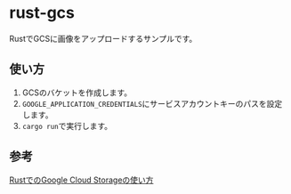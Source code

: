 # rust-gcs

RustでGCSに画像をアップロードするサンプルです。

## 使い方

1. GCSのバケットを作成します。
2. `GOOGLE_APPLICATION_CREDENTIALS`にサービスアカウントキーのパスを設定します。
3. `cargo run`で実行します。

## 参考
[RustでのGoogle Cloud Storageの使い方](https://note.com/pharmax/n/n78ff5a1df17d)